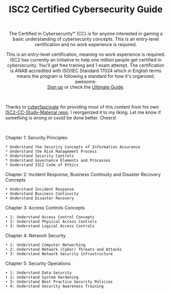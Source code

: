<h1 align="center"> ISC2 Certified Cybersecurity Guide </h1>

<br>

<p align="center">The Certified in Cybersecurity℠ (CC) is for anyone interested in gaining a basic understanding of cybersecurity concepts. This is an entry-level certification and no work experience is required. </p>

<p align="center"> This is an entry-level certification, meaning no work experience is required. ISC2 has currently an initiative to help one million people get certified in cybersecurity. You'll get free training and 1 exam attempt. The certification is ANAB accredited with ISO/IEC Standard 17024 which in English terms means the program is following a standard for how it's organized, awesome. <br>
    <a href="https://www.isc2.org/candidate">Sign up</a> or check the <a href="https://cloud.connect.isc2.org/cc-ultimate-guide">Ultimate Guide</a>. </p> 

<br>

Thanks to [cyberfascinate](https://github.com/cyberfascinate) for providing most of this content from his own [ISC2-CC-Study-Material repo](https://github.com/cyberfascinate/ISC2-CC-Study-Material). I reorganized it to my liking. Let me know if something is wrong or could be done better. Cheers!

<br>

Chapter 1: Security Principles

    * Understand the Security Concepts of Information Assurance
    * Understand the Risk Management Process
    * Understand Security Controls
    * Understand Governance Elements and Processes
    * Understand ISC2 Code of Ethics

Chapter 2: Incident Response, Business Continuity and Disaster Recovery Concepts

    • Understand Incident Response
    • Understand Business Continuity
    • Understand Disaster Recovery

Chapter 3: Access Controls Concepts

    • 1: Understand Access Control Concepts
    • 2: Understand Physical Access Controls
    • 3: Understand Logical Access Controls

Chapter 4: Network Security

    • 1: Understand Computer Networking
    • 2: Understand Network (Cyber) Threats and Attacks
    • 3: Understand Network Security Infrastructure

Chapter 5: Security Operations

    • 1: Understand Data Security
    • 2: Understand System Hardening
    • 3: Understand Best Practice Security Policies
    • 4: Understand Security Awareness Training
